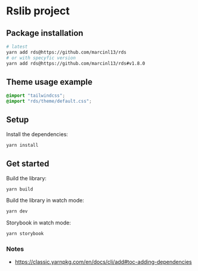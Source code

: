 # Rslib project

## Package installation

```bash
# latest
yarn add rds@https://github.com/marcinl13/rds
# or with specyfic version
yarn add rds@https://github.com/marcinl13/rds#v1.8.0
```

## Theme usage example

```css
@import "tailwindcss";
@import "rds/theme/default.css";
```

## Setup

Install the dependencies:

```bash
yarn install
```

## Get started

Build the library:

```bash
yarn build
```

Build the library in watch mode:

```bash
yarn dev
```

Storybook in watch mode:

```bash
yarn storybook
```

### Notes

- https://classic.yarnpkg.com/en/docs/cli/add#toc-adding-dependencies
